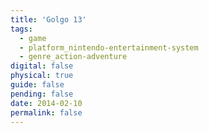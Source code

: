 ```yaml
---
title: 'Golgo 13'
tags:
  - game
  - platform_nintendo-entertainment-system
  - genre_action-adventure
digital: false
physical: true
guide: false
pending: false
date: 2014-02-10
permalink: false
---
```

